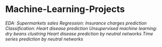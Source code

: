 # Machine-Learning-Projects
*EDA: Supermarkets sales* 
*Regression: Insurance charges prediction*
*Classification: Heart disease prediction*
*Unsupervised machine learning: dry beans clustring*
*Heart disease prediction by neutral networks*
*Time series prediction by neutral networks*
